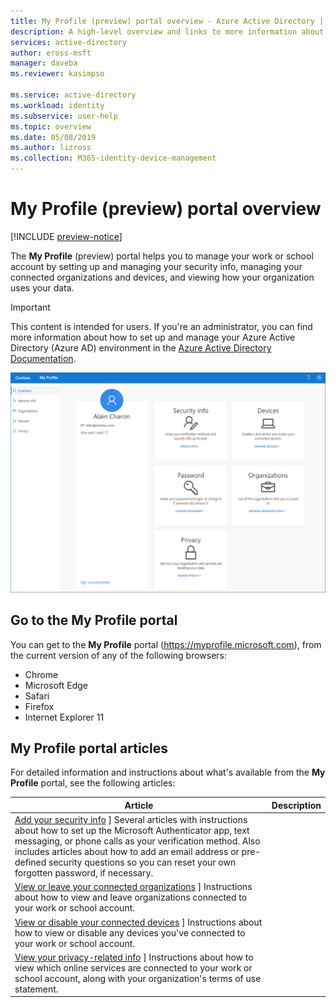 ```yaml
---
title: My Profile (preview) portal overview - Azure Active Directory | Microsoft Docs
description: A high-level overview and links to more information about the My Profile portal and its features.
services: active-directory
author: eross-msft
manager: daveba
ms.reviewer: kasimpso

ms.service: active-directory
ms.workload: identity
ms.subservice: user-help
ms.topic: overview
ms.date: 05/08/2019
ms.author: lizross
ms.collection: M365-identity-device-management
---
```


# My Profile (preview) portal overview

[!INCLUDE [preview-notice](../../../includes/active-directory-end-user-preview-notice-myprofile.md)]

The **My Profile** (preview) portal helps you to manage your work or school account by setting up and managing your security info, managing your connected organizations and devices, and viewing how your organization uses your data.

>[!Important]
>This content is intended for users. If you're an administrator, you can find more information about how to set up and manage your Azure Active Directory (Azure AD) environment in the [Azure Active Directory Documentation](https://docs.microsoft.com/azure/active-directory).

![My Profile portal, Overview page](media/myprofile-portal/myprofile-portal-overview.png)

## Go to the My Profile portal

You can get to the **My Profile** portal (https://myprofile.microsoft.com), from the current version of any of the following browsers:

- Chrome
- Microsoft Edge
- Safari
- Firefox
- Internet Explorer 11

## My Profile portal articles

For detailed information and instructions about what's available from the **My Profile** portal, see the following articles:

|Article |Description |
|------|------------|
| [Add your security info](user-help-security-info-overview.md) ] Several articles with instructions about how to set up the Microsoft Authenticator app, text messaging, or phone calls as your verification method. Also includes articles about how to add an email address or pre-defined security questions so you can reset your own forgotten password, if necessary.|
| [View or leave your connected organizations](myprofile-portal-organizations-page.md) ] Instructions about how to view and leave organizations connected to your work or school account.|
| [View or disable your connected devices](myprofile-portal-devices-page.md) ] Instructions about how to view or disable any devices you've connected to your work or school account.|
| [View your privacy-related info](myprofile-portal-privacy-page.md) ] Instructions about how to view which online services are connected to your work or school account, along with your organization's terms of use statement.|
